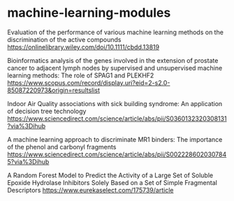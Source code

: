 # machine-learning-modules

Evaluation of the performance of various machine learning methods on the discrimination of the active compounds
https://onlinelibrary.wiley.com/doi/10.1111/cbdd.13819

Bioinformatics analysis of the genes involved in the extension of prostate cancer to adjacent lymph nodes by supervised and unsupervised machine learning methods: The role of SPAG1 and PLEKHF2
https://www.scopus.com/record/display.uri?eid=2-s2.0-85087220973&origin=resultslist

Indoor Air Quality associations with sick building syndrome: An application of decision tree technology
https://www.sciencedirect.com/science/article/abs/pii/S0360132320308131?via%3Dihub

A machine learning approach to discriminate MR1 binders: The importance of the phenol and carbonyl fragments
https://www.sciencedirect.com/science/article/abs/pii/S0022286020307845?via%3Dihub

A Random Forest Model to Predict the Activity of a Large Set of Soluble Epoxide Hydrolase Inhibitors Solely Based on a Set of Simple Fragmental Descriptors
https://www.eurekaselect.com/175739/article

